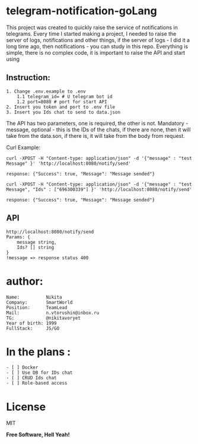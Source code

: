 # telegram-notification-goLang
This project was created to quickly raise the service of notifications in telegrams. Every time I started making a project, I needed to raise the server of logs, notifications and other things, if the server of logs - I did it a long time ago, then notifications - you can study in this repo. Everything is simple, there is no complex code, it is important to raise the API and start using

## Instruction:
    1. Change .env.example to .env 
        1.1 telegram_id= # U telegram bot id
        1.2 port=8080 # port for start API
    2. Insert you token and port to .env file
    3. Insert you Ids chat to send to data.json

The API has two parameters, one is required, the other is not. Mandatory - message, optional - this is the IDs of the chats, if there are none, then it will take from the data.son, if there is, it will take from the body from request.

Curl Example:
```
curl -XPOST -H "Content-type: application/json" -d '{"message" : "test Message" }' 'http://localhost:8080/notify/send'

response: {"Success": true, "Message": "Message sended"}

curl -XPOST -H "Content-type: application/json" -d '{"message" : "test Message", "Ids" : ["696300339"] }' 'http://localhost:8080/notify/send'

response: {"Success": true, "Message": "Message sended"}
```

## API

```
http://localhost:8080/notify/send 
Params: {
    message string,
    Ids? [] string
}
!message => response status 400
```


# author: 

    Name:          Nikita
    Company:       SmartWorld
    Position:      TeamLead
    Mail:          n.vtorushin@inbox.ru
    TG:            @nikitavoryet
    Year of birth: 1999
    FullStack:     JS/GO

# In the plans :
```
- [ ] Docker
- [ ] Use DB for IDs chat
- [ ] CRUD Ids chat
- [ ] Role-based access
```

# License

MIT

**Free Software, Hell Yeah!**
